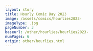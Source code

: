 ```yaml
---
layout: story
title: Hourly Comic Day 2023
image: /assets/comics/hourlies2023-
imageType: .jpg
pageNumber: 3
baseurl: /other/hourlies/hourlies2023-
numPages: 6
origin: other/hourlies.html
---
```

